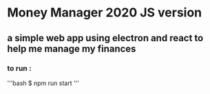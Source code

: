# Money Manager 2020 JS version

## a simple web app using electron and react to help me manage my finances

### to run :
'''bash 
$ npm run start
'''